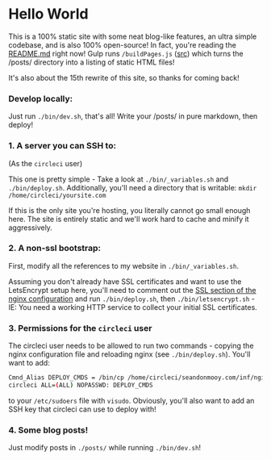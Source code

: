 # Hello World

This is a 100% static site with some neat blog-like features, an ultra simple codebase, and is also 100% open-source! In fact, you're reading the [README.md](https://github.com/erulabs/seandonmooy.com/blob/master/README.md) right now! Gulp runs `/buildPages.js` ([src](https://github.com/erulabs/seandonmooy.com/blob/master/buildPages.js)) which turns the /posts/ directory into a listing of static HTML files!

It's also about the 15th rewrite of this site, so thanks for coming back!

### Develop locally:
Just run `./bin/dev.sh`, that's all! Write your /posts/ in pure markdown, then deploy!

### 1. A server you can SSH to:
(As the `circleci` user)

This one is pretty simple - Take a look at `./bin/_variables.sh` and `./bin/deploy.sh`. Additionally, you'll need a directory that is writable: `mkdir /home/circleci/yoursite.com`

If this is the only site you're hosting, you literally cannot go small enough here. The site is entirely static and we'll work hard to cache and minify it aggressively.

### 2. A non-ssl bootstrap:
First, modify all the references to my website in `./bin/_variables.sh`.

Assuming you don't already have SSL certificates and want to use the LetsEncrypt setup here, you'll need to comment out the [SSL section of the nginx configuration](https://github.com/erulabs/seandonmooy.com/blob/master/inf/nginx/seandonmooy.conf#L12-L43) and run `./bin/deploy.sh`, then `./bin/letsencrypt.sh` - IE: You need a working HTTP service to collect your initial SSL certificates.

### 3. Permissions for the `circleci` user
The circleci user needs to be allowed to run two commands - copying the nginx configuration file and reloading nginx (see `./bin/deploy.sh`). You'll want to add:
```bash
Cmnd_Alias DEPLOY_CMDS = /bin/cp /home/circleci/seandonmooy.com/inf/nginx/seandonmooy.conf /etc/nginx/sites-enabled/seandonmooy.conf, /usr/sbin/service nginx reload
circleci ALL=(ALL) NOPASSWD: DEPLOY_CMDS
```
to your `/etc/sudoers` file with `visudo`. Obviously, you'll also want to add an SSH key that circleci can use to deploy with!

### 4. Some blog posts!

Just modify posts in `./posts/` while running `./bin/dev.sh`!
